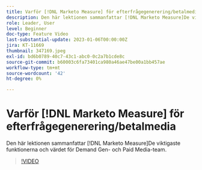 ```yaml
---
title: Varför [!DNL Marketo Measure] för efterfrågegenerering/betalmedia
description: Den här lektionen sammanfattar [!DNL Marketo Measure]De viktigaste funktionerna och värdet för Demand Gen- och Paid Media-team.
role: Leader, User
level: Beginner
doc-type: Feature Video
last-substantial-update: 2023-01-06T00:00:00Z
jira: KT-11669
thumbnail: 347169.jpeg
exl-id: bd6b0789-40c7-43c1-abc0-0c2a7b1cde8c
source-git-commit: b60003c6fa73401ca980a46ae47be00a1bb457ae
workflow-type: tm+mt
source-wordcount: '42'
ht-degree: 0%

---
```


# Varför [!DNL Marketo Measure] för efterfrågegenerering/betalmedia

Den här lektionen sammanfattar [!DNL Marketo Measure]De viktigaste funktionerna och värdet för Demand Gen- och Paid Media-team.

>[!VIDEO](https://video.tv.adobe.com/v/347169/?quality=12&learn=on)

